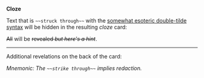 **Cloze**

Text that is `~~struck through~~` with the [somewhat esoteric double-tilde syntax](https://github.github.com/gfm/#strikethrough-extension-) will be hidden in the resulting _cloze_ card:

~~All~~ will be ~~revealed _but here's a hint_~~.

---

Additional revelations on the back of the card:

_Mnemonic: The `~~strike through~~` implies redaction._
